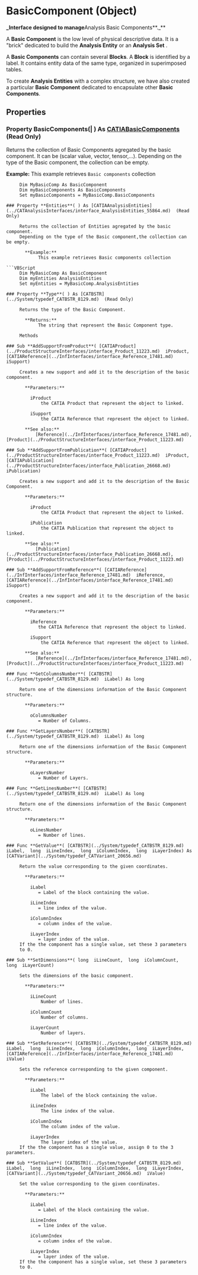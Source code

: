 # BasicComponent (Object)

**_Interface designed to manage**Analysis Basic Components**._**

A **Basic Component** is the low level of physical descriptive data. It is a "brick" dedicated to build the **Analysis Entity** or an **Analysis Set** .

A **Basic Components** can contain several **Blocks**. A **Block** is identified by a label. It contains entity data of the same type, organized in superimposed tables.

To create **Analysis Entities** with a complex structure, we have also created a particular **Basic Component** dedicated to encapsulate other **Basic Components**.

## Properties

### Property **BasicComponents**(| ) As [CATIABasicComponents](../CATAnalysisInterfaces/interface_BasicComponents_48940.md) (Read Only)

   Returns the collection of Basic Components agregated by the basic component. It can be (scalar value, vector, tensor,...). Depending on the type of the Basic component, the collection can be empty.

**Example:**      This example retrieves `Basic components` collection

```VBScript
     Dim MyBasicComp As BasicComponent
     Dim myBasicComponents As BasicComponents
     Set myBasicComponents = MyBasicComp.BasicComponents

### Property **Entities**( ) As [CATIAAnalysisEntities](../CATAnalysisInterfaces/interface_AnalysisEntities_55864.md)  (Read Only)

     Returns the collection of Entities agregated by the basic component.
     Depending on the type of the Basic component,the collection can be empty.

       **Example:**
            This example retrieves Basic components collection

```VBScript
     Dim MyBasicComp As BasicComponent
     Dim myEntities AnalysisEntities
     Set myEntities = MyBasicComp.AnalysisEntities

### Property **Type**( ) As [CATBSTR](../System/typedef_CATBSTR_8129.md)  (Read Only)

     Returns the type of the Basic Component.

       **Returns:**
            The string that represent the Basic Component type.

     Methods

### Sub **AddSupportFromProduct**( [CATIAProduct](../ProductStructureInterfaces/interface_Product_11223.md)  iProduct,  [CATIAReference](../InfInterfaces/interface_Reference_17481.md)  iSupport)

     Creates a new support and add it to the description of the basic component.

       **Parameters:**

         iProduct
             the CATIA Product that represent the object to linked.

         iSupport
             the CATIA Reference that represent the object to linked.

       **See also:**
           [Reference](../InfInterfaces/interface_Reference_17481.md), [Product](../ProductStructureInterfaces/interface_Product_11223.md)

### Sub **AddSupportFromPublication**( [CATIAProduct](../ProductStructureInterfaces/interface_Product_11223.md)  iProduct,  [CATIAPublication](../ProductStructureInterfaces/interface_Publication_26668.md)  iPublication)

     Creates a new support and add it to the description of the Basic Component.

       **Parameters:**

         iProduct
             the CATIA Product that represent the object to linked.

         iPublication
             the CATIA Publication that represent the object to linked.

       **See also:**
           [Publication](../ProductStructureInterfaces/interface_Publication_26668.md), [Product](../ProductStructureInterfaces/interface_Product_11223.md)

### Sub **AddSupportFromReference**( [CATIAReference](../InfInterfaces/interface_Reference_17481.md)  iReference,  [CATIAReference](../InfInterfaces/interface_Reference_17481.md)  iSupport)

     Creates a new support and add it to the description of the basic component.

       **Parameters:**

         iReference
            the CATIA Reference that represent the object to linked.

         iSupport
             the CATIA Reference that represent the object to linked.

       **See also:**
           [Reference](../InfInterfaces/interface_Reference_17481.md), [Product](../ProductStructureInterfaces/interface_Product_11223.md)

### Func **GetColumnsNumber**( [CATBSTR](../System/typedef_CATBSTR_8129.md)  iLabel) As long

     Return one of the dimensions information of the Basic Component structure.

       **Parameters:**

         oColumnsNumber
            = Number of Columns.

### Func **GetLayersNumber**( [CATBSTR](../System/typedef_CATBSTR_8129.md)  iLabel) As long

     Return one of the dimensions information of the Basic Component structure.

       **Parameters:**

         oLayersNumber
            = Number of Layers.

### Func **GetLinesNumber**( [CATBSTR](../System/typedef_CATBSTR_8129.md)  iLabel) As long

     Return one of the dimensions information of the Basic Component structure.

       **Parameters:**

         oLinesNumber
            = Number of lines.

### Func **GetValue**( [CATBSTR](../System/typedef_CATBSTR_8129.md)  iLabel,  long  iLineIndex,  long  iColumnIndex,  long  iLayerIndex) As [CATVariant](../System/typedef_CATVariant_20656.md)

     Return the value corresponding to the given coordinates.

       **Parameters:**

         iLabel
            = Label of the block containing the value.

         iLineIndex
            = line index of the value.

         iColumnIndex
            = column index of the value.

         iLayerIndex
            = layer index of the value.
     If the the component has a single value, set these 3 parameters
     to 0.

### Sub **SetDimensions**( long  iLineCount,  long  iColumnCount,  long  iLayerCount)

     Sets the dimensions of the basic component.

       **Parameters:**

         iLineCount
             Number of lines.

         iColumnCount
             Number of columns.

         iLayerCount
             Number of layers.

### Sub **SetReference**( [CATBSTR](../System/typedef_CATBSTR_8129.md)  iLabel,  long  iLineIndex,  long  iColumnIndex,  long  iLayerIndex,  [CATIAReference](../InfInterfaces/interface_Reference_17481.md)  iValue)

     Sets the reference corresponding to the given component.

       **Parameters:**

         iLabel
             The label of the block containing the value.

         iLineIndex
             The line index of the value.

         iColumnIndex
             The column index of the value.

         iLayerIndex
             The layer index of the value.
     If the the component has a single value, assign 0 to the 3 parameters.

### Sub **SetValue**( [CATBSTR](../System/typedef_CATBSTR_8129.md)  iLabel,  long  iLineIndex,  long  iColumnIndex,  long  iLayerIndex,  [CATVariant](../System/typedef_CATVariant_20656.md)  iValue)

     Set the value corresponding to the given coordinates.

       **Parameters:**

         iLabel
            = Label of the block containing the value.

         iLineIndex
            = line index of the value.

         iColumnIndex
            = column index of the value.

         iLayerIndex
            = layer index of the value.
     If the the component has a single value, set these 3 parameters
     to 0.